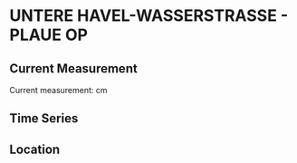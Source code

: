 # UNTERE HAVEL-WASSERSTRASSE - PLAUE OP

## Current Measurement

Current measurement: <Value topic="rivers/pegel-online/UHW/PLAUE OP/measurementValue"/> cm

## Time Series

<TimeSeries topic="rivers/pegel-online/UHW/PLAUE OP/measurementValue" period="week" />

## Location

<WorldMap>
  <Marker lat="52.402701638189534" lon="12.393021643822584" labelTopic="rivers/pegel-online/UHW/PLAUE OP" />
</WorldMap>
